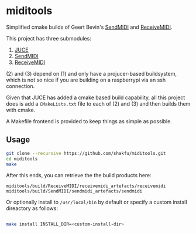 # miditools

Simplified cmake builds of Geert Bevin's [SendMIDI](https://github.com/gbevin/SendMIDI) and [ReceiveMIDI](https://github.com/gbevin/ReceiveMIDI).

This project has three submodules:

1. [JUCE](https://github.com/juce-framework/JUCE)
2. [SendMIDI](https://github.com/gbevin/SendMIDI)
3. [ReceiveMIDI](https://github.com/gbevin/ReceiveMIDI)


(2) and (3) depend on (1) and only have a projucer-based buildsystem, which is not so nice if you are building on a raspberrypi via an ssh connection.

Given that JUCE has added a cmake based build capability, all this project does is add a `CMakeLists.txt` file to each of (2) and (3) and then builds them with cmake.

A Makefile frontend is provided to keep things as simple as possible.

## Usage

```bash
git clone --recursive https://github.com/shakfu/miditools.git
cd miditools
make
```

After this ends, you can retrieve the the build products here:

```
miditools/build/ReceiveMIDI/receivemidi_artefacts/receivemidi
miditools/build/SendMIDI/sendmidi_artefacts/sendmidi
```

Or optionally install to `/usr/local/bin` by default or specify a custom
install direactory as follows:

```bash

make install INSTALL_DIR=<custom-install-dir>

```


